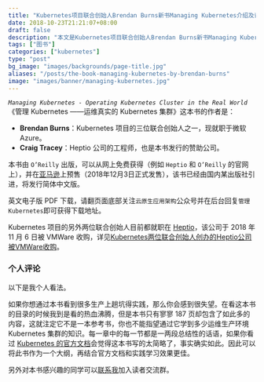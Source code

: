 ```yaml
---
title: "Kubernetes项目联合创始人Brendan Burns新书Managing Kubernetes介绍及评论"
date: 2018-10-23T21:21:07+08:00
draft: false
description: "本文是Kubernetes项目联合创始人Brendan Burns新书Managing Kubernetes介绍并发表了我个人对本书的评论。"
tags: ["图书"]
categories: ["kubernetes"]
type: "post"
bg_image: "images/backgrounds/page-title.jpg"
aliases: "/posts/the-book-managing-kubernetes-by-brendan-burns"
image: "images/banner/managing-kubernetes.jpg"
---
```


*`Managing Kubernetes - Operating Kubernetes Cluster in the Real World`* 《管理 Kubernetes ——运维真实的 Kubernetes 集群》这本书的作者是：

- **Brendan Burns**：Kubernetes 项目的三位联合创始人之一，现就职于微软 Azure。
- **Craig Tracey**：Heptio 公司的工程师，也是本书发行的赞助公司。

本书由 `O’Reilly` 出版，可以从网上免费获得（例如 `Heptio` 和 `O’Reilly` 的官网上），并在[亚马逊](https://www.amazon.com/Managing-Kubernetes-Operating-Clusters-World/dp/149203391X/ref=sr_1_1?ie=UTF8&qid=1540304199&sr=8-1&keywords=managing+kubernetes)上预售（2018年12月3日正式发售），该书已经由国内某出版社引进，将发行简体中文版。

英文电子版 PDF 下载，请翻页面底部关注`云原生应用架构`公众号并在后台回复`管理Kubernetes`即可获得下载地址。


Kubernetes 项目的另外两位联合创始人目前都就职在 [Heptio](https://heptio.com)，该公司于 2018 年 11 月 6 日被 VMWare 收购，详见[Kubernetes两位联合创始人创办的Heptio公司被VMWare收购](https://mp.weixin.qq.com/s/8_DDCOAk1spYHPB7LsLe5Q)。

### 个人评论

以下是我个人看法。

如果你想通过本书看到很多生产上趟坑得实践，那么你会感到很失望。在看这本书的目录的时候我到是看的热血沸腾，但是本书只有寥寥 187 页却包含了如此多的内容，这就注定它不是一本参考书，你也不能指望通过它学到多少运维生产环境 Kubernetes 集群的知识。每一章中的每一节都是一两段总结性的话语，如果你看过 [Kubernetes 的官方文档](https://kubernetes.io)会觉得这本书写的太简略了，事实确实如此。因此可以将此书作为一个大纲，再结合官方文档和实践学习效果更佳。

另外对本书感兴趣的同学可以[联系我](https://jimmysong.io/about)加入读者交流群。
